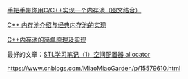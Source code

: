 [手把手带你用C/C++实现一个内存池（图文结合）](https://cloud.tencent.com/developer/article/2325061)

[C++ 内存池介绍与经典内存池的实现](https://blog.csdn.net/K346K346/article/details/49538975)

[C++内存池的简单原理及实现](https://blog.csdn.net/u012234115/article/details/89852480)

最好的文章：[STL学习笔记（1）空间配置器 allocator](https://www.nowcoder.com/discuss/353146949270446080)

https://www.cnblogs.com/MiaoMiaoGarden/p/15579610.html

